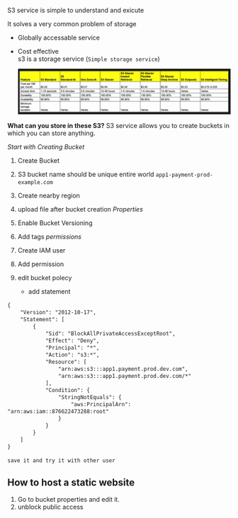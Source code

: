 S3 service is simple to understand and exicute

It solves a very common problem of storage

- Globally accessable service
- Cost effective  
  s3 is a storage service (`Simple storage service`)

  ![alt text](image-1.png)

**What can you store in these S3?**
S3 service allows you to create buckets in which you can store anything.

_Start with Creating Bucket_

1. Create Bucket
2. S3 bucket name should be unique entire world
   `app1-payment-prod-example.com`
3. Create nearby region
4. upload file after bucket creation
   _Properties_
5. Enable Bucket Versioning
6. Add tags
   _permissions_
7. Create IAM user
8. Add permission
9. edit bucket polecy

   - add statement

```
{
	"Version": "2012-10-17",
	"Statement": [
		{
			"Sid": "BlockAllPrivateAccessExceptRoot",
			"Effect": "Deny",
			"Principal": "*",
			"Action": "s3:*",
			"Resource": [
				"arn:aws:s3:::app1.payment.prod.dev.com",
				"arn:aws:s3:::app1.payment.prod.dev.com/*"
			],
			"Condition": {
				"StringNotEquals": {
					"aws:PrincipalArn": "arn:aws:iam::876622473288:root"
				}
			}
		}
	]
}
```

`save it and try it with other user`

## How to host a static website

1. Go to bucket properties and edit it.
2. unblock public access
